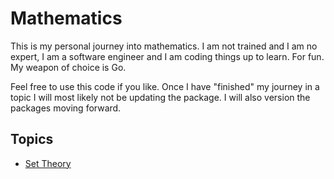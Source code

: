 # Mathematics

This is my personal journey into mathematics. I am not trained and I am no expert, I am a software engineer and I am coding things up to learn. For fun. My weapon of choice is Go.

Feel free to use this code if you like. Once I have "finished" my journey in a topic I will most likely not be updating the package. I will also version the packages moving forward.

## Topics

- [Set Theory](sets/README.md)